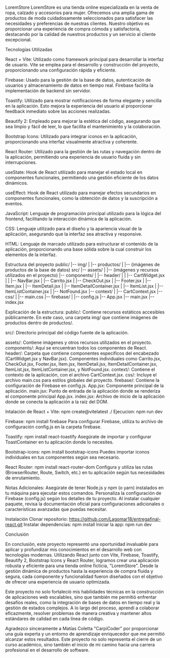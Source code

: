 LoremStore
LoremStore es una tienda online especializada en la venta de ropa, calzado y accesorios para mujer. Ofrecemos una amplia gama de productos de moda cuidadosamente seleccionados para satisfacer las necesidades y preferencias de nuestras clientes. Nuestro objetivo es proporcionar una experiencia de compra cómoda y satisfactoria, destacando por la calidad de nuestros productos y un servicio al cliente excepcional.

Tecnologías Utilizadas

React + Vite:
Utilizado como framework principal para desarrollar la interfaz de usuario. Vite se emplea para el desarrollo y construcción del proyecto, proporcionando una configuración rápida y eficiente.

Firebase:
Usado para la gestión de la base de datos, autenticación de usuarios y almacenamiento de datos en tiempo real. Firebase facilita la implementación de backend sin servidor.

Toastify:
Utilizado para mostrar notificaciones de forma elegante y sencilla en la aplicación. Esto mejora la experiencia del usuario al proporcionar feedback inmediato sobre las acciones realizadas.

Beautify 2:
Empleado para mejorar la estética del código, asegurando que sea limpio y fácil de leer, lo que facilita el mantenimiento y la colaboración.

Bootstrap Icons:
Utilizado para integrar iconos en la aplicación, proporcionando una interfaz visualmente atractiva y coherente.

React Router:
Utilizado para la gestión de las rutas y navegación dentro de la aplicación, permitiendo una experiencia de usuario fluida y sin interrupciones.

useState:
Hook de React utilizado para manejar el estado local en componentes funcionales, permitiendo una gestión eficiente de los datos dinámicos.

useEffect:
Hook de React utilizado para manejar efectos secundarios en componentes funcionales, como la obtención de datos y la suscripción a eventos.

JavaScript:
Lenguaje de programación principal utilizado para la lógica del frontend, facilitando la interacción dinámica de la aplicación.

CSS:
Lenguaje utilizado para el diseño y la apariencia visual de la aplicación, asegurando que la interfaz sea atractiva y responsive.

HTML:
Lenguaje de marcado utilizado para estructurar el contenido de la aplicación, proporcionando una base sólida sobre la cual construir los elementos de la interfaz.

Estructura del proyecto
public/
|-- img/
|   |-- productos/
|       |-- (imágenes de productos de la base de datos)
src/
|-- assets/
|   |-- (imágenes y recursos utilizados en el proyecto)
|-- components/
|   |-- header/
|   |   |-- CartWidget.jsx
|   |   |-- NavBar.jsx
|   |-- Carrito.jsx
|   |-- CheckOut.jsx
|   |-- Footer.jsx
|   |-- Item.jsx
|   |-- ItemDetail.jsx
|   |-- ItemDetailContainer.jsx
|   |-- ItemList.jsx
|   |-- ItemListContainer.jsx
|   |-- NotFound.jsx
|-- context/
|   |-- CartContext.jsx
|-- css/
|   |-- main.css
|-- firebase/
|   |-- config.js
|-- App.jsx
|-- main.jsx
|-- index.jsx

Explicación de la estructura:
public/: Contiene recursos estáticos accesibles públicamente. En este caso, una carpeta img/ que contiene imágenes de productos dentro de productos/.

src/: Directorio principal del código fuente de la aplicación.

assets/: Contiene imágenes y otros recursos utilizados en el proyecto.
components/: Aquí se encuentran todos los componentes de React.
header/: Carpeta que contiene componentes específicos del encabezado (CartWidget.jsx y NavBar.jsx).
Componentes individuales como Carrito.jsx, CheckOut.jsx, Footer.jsx, Item.jsx, ItemDetail.jsx, ItemDetailContainer.jsx, ItemList.jsx, ItemListContainer.jsx, y NotFound.jsx.
context/: Contiene el contexto de la aplicación, con el archivo CartContext.jsx.
css/: Incluye el archivo main.css para estilos globales del proyecto.
firebase/: Contiene la configuración de Firebase en config.js.
App.jsx: Componente principal de la aplicación.
main.jsx: Punto de entrada de la aplicación donde se renderiza el componente principal App.jsx.
index.jsx: Archivo de inicio de la aplicación donde se conecta la aplicación a la raíz del DOM.

Intalación de React + Vite: npm create@vitelatest ./
Ejecucion: npm run dev

Firebase: npm install firebase
Para configurar Firebase, utiliza tu archivo de configuración config.js en la carpeta firebase.

Toastify: npm install react-toastify
Asegúrate de importar y configurar ToastContainer en tu aplicación donde lo necesites.



Bootstrap-icons: npm install bootstrap-icons
Puedes importar iconos individuales en tus componentes según sea necesario.

React Router:
npm install react-router-dom
Configura y utiliza las rutas (BrowserRouter, Route, Switch, etc.) en tu aplicación según tus necesidades de enrutamiento.


Notas Adicionales:
Asegúrate de tener Node.js y npm (o yarn) instalados en tu máquina para ejecutar estos comandos.
Personaliza la configuración de Firebase (config.js) según los detalles de tu proyecto.
Al instalar cualquier paquete, revisa la documentación oficial para configuraciones adicionales o características avanzadas que puedas necesitar.


Instalación
Clonar repositorio: https://github.com/Lagomar18/entregafinal-react.git
Instalar dependencias: npm install
Iniciar la app: npm run dev

Conclusión

En conclusión, este proyecto representó una oportunidad invaluable para aplicar y profundizar mis conocimientos en el desarrollo web con tecnologías modernas. Utilizando React junto con Vite, Firebase, Toastify, Beautify 2, Bootstrap Icons y React Router, logramos crear una aplicación robusta y eficiente para una tienda online ficticia, "LoremStore". Desde la gestión dinámica de productos hasta la experiencia de compra fluida y segura, cada componente y funcionalidad fueron diseñados con el objetivo de ofrecer una experiencia de usuario optimizada.

Este proyecto no solo fortaleció mis habilidades técnicas en la construcción de aplicaciones web escalables, sino que también me permitió enfrentar desafíos reales, como la integración de bases de datos en tiempo real y la gestión de estados complejos. A lo largo del proceso, aprendí a colaborar eficazmente, resolver problemas de manera creativa y mantener altos estándares de calidad en cada línea de código.

Agradezco sinceramente a Matías Coletta "CarpiCoder" por proporcionar una guía experta y un entorno de aprendizaje enriquecedor que me permitió alcanzar estos resultados. Este proyecto no solo representa el cierre de un curso académico, sino también el inicio de mi camino hacia una carrera profesional en el desarrollo de software.

